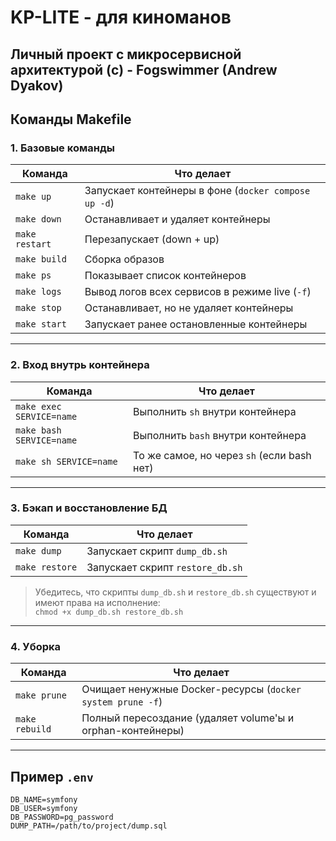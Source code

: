 # KP-LITE - для киноманов
## Личный проект с микросервисной архитектурой (c) - Fogswimmer (Andrew Dyakov) 

## Команды Makefile

### 1. Базовые команды

| Команда        | Что делает                                           |
|----------------|------------------------------------------------------|
| `make up`      | Запускает контейнеры в фоне (`docker compose up -d`) |
| `make down`    | Останавливает и удаляет контейнеры                   |
| `make restart` | Перезапускает (down + up)                            |
| `make build`   | Сборка образов                                       |
| `make ps`      | Показывает список контейнеров                        |
| `make logs`    | Вывод логов всех сервисов в режиме live (`-f`)       |
| `make stop`    | Останавливает, но не удаляет контейнеры              |
| `make start`   | Запускает ранее остановленные контейнеры             |

---

### 2. Вход внутрь контейнера

| Команда                  | Что делает                                 |
|--------------------------|--------------------------------------------|
| `make exec SERVICE=name` | Выполнить `sh` внутри контейнера           |
| `make bash SERVICE=name` | Выполнить `bash` внутри контейнера         |
| `make sh SERVICE=name`   | То же самое, но через `sh` (если bash нет) |

---

### 3. Бэкап и восстановление БД

| Команда        | Что делает                    |
|----------------|-------------------------------|
| `make dump`    | Запускает скрипт `dump_db.sh` |
| `make restore` | Запускает скрипт `restore_db.sh` |

> Убедитесь, что скрипты `dump_db.sh` и `restore_db.sh` существуют и имеют права на исполнение:  
> `chmod +x dump_db.sh restore_db.sh`

---

### 4. Уборка

| Команда        | Что делает                                      |
|----------------|-------------------------------------------------|
| `make prune`   | Очищает ненужные Docker-ресурсы (`docker system prune -f`) |
| `make rebuild` | Полный пересоздание (удаляет volume'ы и orphan-контейнеры) |

---

## Пример `.env`

```env
DB_NAME=symfony
DB_USER=symfony
DB_PASSWORD=pg_password
DUMP_PATH=/path/to/project/dump.sql


